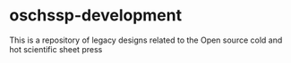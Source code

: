 # oschssp-development
This is a repository of legacy designs related to the Open source cold and hot scientific sheet press
